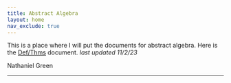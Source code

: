 ```yaml
---
title: Abstract Algebra
layout: home
nav_exclude: true
---
```



This is a place where I will put the documents for abstract algebra.
Here is the [Def/Thms] document.
_last updated 11/2/23_

Nathaniel Green


----

[Def/Thms]: files/Abstract_Algebra_cheat_sheet_2023.pdf
